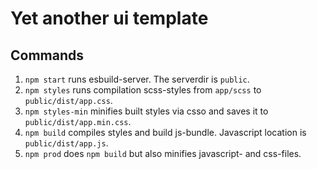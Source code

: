 # Yet another ui template 
## Commands
1. `npm start` runs esbuild-server. The serverdir is `public`.
2. `npm styles` runs compilation scss-styles from `app/scss` to `public/dist/app.css`.
3. `npm styles-min` minifies built styles via csso and saves it to `public/dist/app.min.css`.
4. `npm build` compiles styles and build js-bundle. Javascript location is `public/dist/app.js`.
5. `npm prod` does `npm build` but also minifies javascript- and css-files. 